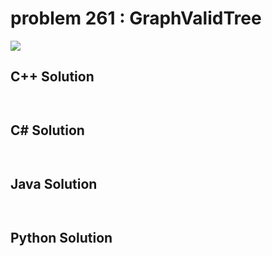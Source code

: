
# problem 261 : GraphValidTree

<img src="https://github.com/Peefy/PeefyLeetCode/blob/master/doc/201-300/261.GraphValidTree/problem.png"/>

## C++ Solution

```c++



```

## C# Solution

```csharp



```

## Java Solution

```java



```

## Python Solution

```python

     

```




